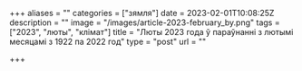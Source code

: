 +++
aliases = ""
categories = ["зямля"]
date = 2023-02-01T10:08:25Z
description = ""
image = "/images/article-2023-february_by.png"
tags = ["2023", "люты", "клiмат"]
title = "Люты 2023 года ў параўнанні з лютымi месяцамі з 1922 па 2022 год"
type = "post"
url = ""

+++
